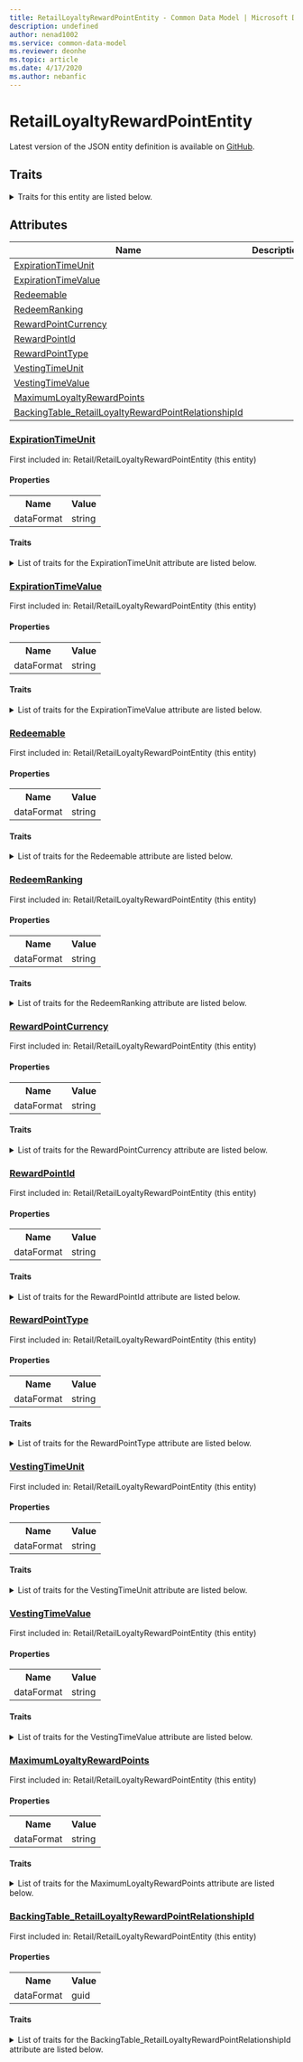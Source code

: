 ```yaml
---
title: RetailLoyaltyRewardPointEntity - Common Data Model | Microsoft Docs
description: undefined
author: nenad1002
ms.service: common-data-model
ms.reviewer: deonhe
ms.topic: article
ms.date: 4/17/2020
ms.author: nebanfic
---
```


# RetailLoyaltyRewardPointEntity

  
 Latest version of the JSON entity definition is available on <a href="https://github.com/Microsoft/CDM/tree/master/schemaDocuments/core/erp/Entities/Commerce/Retail/RetailLoyaltyRewardPointEntity.cdm.json" target="_blank">GitHub</a>.  

## Traits

<details>
<summary>Traits for this entity are listed below.  
</summary>

**is.CDM.entityVersion**  
  <table><tr><th>Parameter</th><th>Value</th><th>Data type</th><th>Explanation</th></tr><tr><td>versionNumber</td><td>"1.0.0"</td><td>string</td><td>semantic version number of the entity</td></tr></table>

**is.application.releaseVersion**  
  <table><tr><th>Parameter</th><th>Value</th><th>Data type</th><th>Explanation</th></tr><tr><td>releaseVersion</td><td>"10.0.13.0"</td><td>string</td><td>semantic version number of the application introducing this entity</td></tr></table>

</details>

## Attributes

|Name|Description|First Included in Instance|
|---|---|---|
|[ExpirationTimeUnit](#ExpirationTimeUnit)||<a href="RetailLoyaltyRewardPointEntity.md" target="_blank">Retail/RetailLoyaltyRewardPointEntity</a>|
|[ExpirationTimeValue](#ExpirationTimeValue)||<a href="RetailLoyaltyRewardPointEntity.md" target="_blank">Retail/RetailLoyaltyRewardPointEntity</a>|
|[Redeemable](#Redeemable)||<a href="RetailLoyaltyRewardPointEntity.md" target="_blank">Retail/RetailLoyaltyRewardPointEntity</a>|
|[RedeemRanking](#RedeemRanking)||<a href="RetailLoyaltyRewardPointEntity.md" target="_blank">Retail/RetailLoyaltyRewardPointEntity</a>|
|[RewardPointCurrency](#RewardPointCurrency)||<a href="RetailLoyaltyRewardPointEntity.md" target="_blank">Retail/RetailLoyaltyRewardPointEntity</a>|
|[RewardPointId](#RewardPointId)||<a href="RetailLoyaltyRewardPointEntity.md" target="_blank">Retail/RetailLoyaltyRewardPointEntity</a>|
|[RewardPointType](#RewardPointType)||<a href="RetailLoyaltyRewardPointEntity.md" target="_blank">Retail/RetailLoyaltyRewardPointEntity</a>|
|[VestingTimeUnit](#VestingTimeUnit)||<a href="RetailLoyaltyRewardPointEntity.md" target="_blank">Retail/RetailLoyaltyRewardPointEntity</a>|
|[VestingTimeValue](#VestingTimeValue)||<a href="RetailLoyaltyRewardPointEntity.md" target="_blank">Retail/RetailLoyaltyRewardPointEntity</a>|
|[MaximumLoyaltyRewardPoints](#MaximumLoyaltyRewardPoints)||<a href="RetailLoyaltyRewardPointEntity.md" target="_blank">Retail/RetailLoyaltyRewardPointEntity</a>|
|[BackingTable_RetailLoyaltyRewardPointRelationshipId](#BackingTable_RetailLoyaltyRewardPointRelationshipId)||<a href="RetailLoyaltyRewardPointEntity.md" target="_blank">Retail/RetailLoyaltyRewardPointEntity</a>|

### <a href=#ExpirationTimeUnit name="ExpirationTimeUnit">ExpirationTimeUnit</a>

First included in: Retail/RetailLoyaltyRewardPointEntity (this entity)  

#### Properties

<table><tr><th>Name</th><th>Value</th></tr><tr><td>dataFormat</td><td>string</td></tr></table>

#### Traits

<details>
<summary>List of traits for the ExpirationTimeUnit attribute are listed below.</summary>

**is.dataFormat.character**  
**is.dataFormat.big**  
**is.dataFormat.array**  
**is.dataFormat.character**  
**is.dataFormat.array**  
</details>

### <a href=#ExpirationTimeValue name="ExpirationTimeValue">ExpirationTimeValue</a>

First included in: Retail/RetailLoyaltyRewardPointEntity (this entity)  

#### Properties

<table><tr><th>Name</th><th>Value</th></tr><tr><td>dataFormat</td><td>string</td></tr></table>

#### Traits

<details>
<summary>List of traits for the ExpirationTimeValue attribute are listed below.</summary>

**is.dataFormat.character**  
**is.dataFormat.big**  
**is.dataFormat.array**  
**is.dataFormat.character**  
**is.dataFormat.array**  
</details>

### <a href=#Redeemable name="Redeemable">Redeemable</a>

First included in: Retail/RetailLoyaltyRewardPointEntity (this entity)  

#### Properties

<table><tr><th>Name</th><th>Value</th></tr><tr><td>dataFormat</td><td>string</td></tr></table>

#### Traits

<details>
<summary>List of traits for the Redeemable attribute are listed below.</summary>

**is.dataFormat.character**  
**is.dataFormat.big**  
**is.dataFormat.array**  
**is.dataFormat.character**  
**is.dataFormat.array**  
</details>

### <a href=#RedeemRanking name="RedeemRanking">RedeemRanking</a>

First included in: Retail/RetailLoyaltyRewardPointEntity (this entity)  

#### Properties

<table><tr><th>Name</th><th>Value</th></tr><tr><td>dataFormat</td><td>string</td></tr></table>

#### Traits

<details>
<summary>List of traits for the RedeemRanking attribute are listed below.</summary>

**is.dataFormat.character**  
**is.dataFormat.big**  
**is.dataFormat.array**  
**is.dataFormat.character**  
**is.dataFormat.array**  
</details>

### <a href=#RewardPointCurrency name="RewardPointCurrency">RewardPointCurrency</a>

First included in: Retail/RetailLoyaltyRewardPointEntity (this entity)  

#### Properties

<table><tr><th>Name</th><th>Value</th></tr><tr><td>dataFormat</td><td>string</td></tr></table>

#### Traits

<details>
<summary>List of traits for the RewardPointCurrency attribute are listed below.</summary>

**is.dataFormat.character**  
**is.dataFormat.big**  
**is.dataFormat.array**  
**is.dataFormat.character**  
**is.dataFormat.array**  
</details>

### <a href=#RewardPointId name="RewardPointId">RewardPointId</a>

First included in: Retail/RetailLoyaltyRewardPointEntity (this entity)  

#### Properties

<table><tr><th>Name</th><th>Value</th></tr><tr><td>dataFormat</td><td>string</td></tr></table>

#### Traits

<details>
<summary>List of traits for the RewardPointId attribute are listed below.</summary>

**is.dataFormat.character**  
**is.dataFormat.big**  
**is.dataFormat.array**  
**is.dataFormat.character**  
**is.dataFormat.array**  
</details>

### <a href=#RewardPointType name="RewardPointType">RewardPointType</a>

First included in: Retail/RetailLoyaltyRewardPointEntity (this entity)  

#### Properties

<table><tr><th>Name</th><th>Value</th></tr><tr><td>dataFormat</td><td>string</td></tr></table>

#### Traits

<details>
<summary>List of traits for the RewardPointType attribute are listed below.</summary>

**is.dataFormat.character**  
**is.dataFormat.big**  
**is.dataFormat.array**  
**is.dataFormat.character**  
**is.dataFormat.array**  
</details>

### <a href=#VestingTimeUnit name="VestingTimeUnit">VestingTimeUnit</a>

First included in: Retail/RetailLoyaltyRewardPointEntity (this entity)  

#### Properties

<table><tr><th>Name</th><th>Value</th></tr><tr><td>dataFormat</td><td>string</td></tr></table>

#### Traits

<details>
<summary>List of traits for the VestingTimeUnit attribute are listed below.</summary>

**is.dataFormat.character**  
**is.dataFormat.big**  
**is.dataFormat.array**  
**is.dataFormat.character**  
**is.dataFormat.array**  
</details>

### <a href=#VestingTimeValue name="VestingTimeValue">VestingTimeValue</a>

First included in: Retail/RetailLoyaltyRewardPointEntity (this entity)  

#### Properties

<table><tr><th>Name</th><th>Value</th></tr><tr><td>dataFormat</td><td>string</td></tr></table>

#### Traits

<details>
<summary>List of traits for the VestingTimeValue attribute are listed below.</summary>

**is.dataFormat.character**  
**is.dataFormat.big**  
**is.dataFormat.array**  
**is.dataFormat.character**  
**is.dataFormat.array**  
</details>

### <a href=#MaximumLoyaltyRewardPoints name="MaximumLoyaltyRewardPoints">MaximumLoyaltyRewardPoints</a>

First included in: Retail/RetailLoyaltyRewardPointEntity (this entity)  

#### Properties

<table><tr><th>Name</th><th>Value</th></tr><tr><td>dataFormat</td><td>string</td></tr></table>

#### Traits

<details>
<summary>List of traits for the MaximumLoyaltyRewardPoints attribute are listed below.</summary>

**is.dataFormat.character**  
**is.dataFormat.big**  
**is.dataFormat.array**  
**is.dataFormat.character**  
**is.dataFormat.array**  
</details>

### <a href=#BackingTable_RetailLoyaltyRewardPointRelationshipId name="BackingTable_RetailLoyaltyRewardPointRelationshipId">BackingTable_RetailLoyaltyRewardPointRelationshipId</a>

First included in: Retail/RetailLoyaltyRewardPointEntity (this entity)  

#### Properties

<table><tr><th>Name</th><th>Value</th></tr><tr><td>dataFormat</td><td>guid</td></tr></table>

#### Traits

<details>
<summary>List of traits for the BackingTable_RetailLoyaltyRewardPointRelationshipId attribute are listed below.</summary>

**is.dataFormat.character**  
**is.dataFormat.big**  
**is.dataFormat.array**  
**is.dataFormat.guid**  
**means.identity.entityId**  
**is.linkedEntity.identifier**  
Marks the attribute(s) that hold foreign key references to a linked (used as an attribute) entity. This attribute is added to the resolved entity to enumerate the referenced entities.  <table><tr><th>Parameter</th><th>Value</th><th>Data type</th><th>Explanation</th></tr><tr><td>entityReferences</td><td><table><tr><th>entityReference</th><th>attributeReference</th></tr><tr><td><a href="../../../Tables/Commerce/Retail/Miscellaneous/RetailLoyaltyRewardPoint.md" target="_blank">/core/erp/Tables/Commerce/Retail/Miscellaneous/RetailLoyaltyRewardPoint.cdm.json/RetailLoyaltyRewardPoint</a></td><td><a href="../../../Tables/Commerce/Retail/Miscellaneous/RetailLoyaltyRewardPoint.md#RecId" target="_blank">RecId</a></td></tr></table></td><td>entity</td><td>a reference to the constant entity holding the list of entity references</td></tr></table>

**is.dataFormat.guid**  
**is.dataFormat.character**  
**is.dataFormat.array**  
</details>
